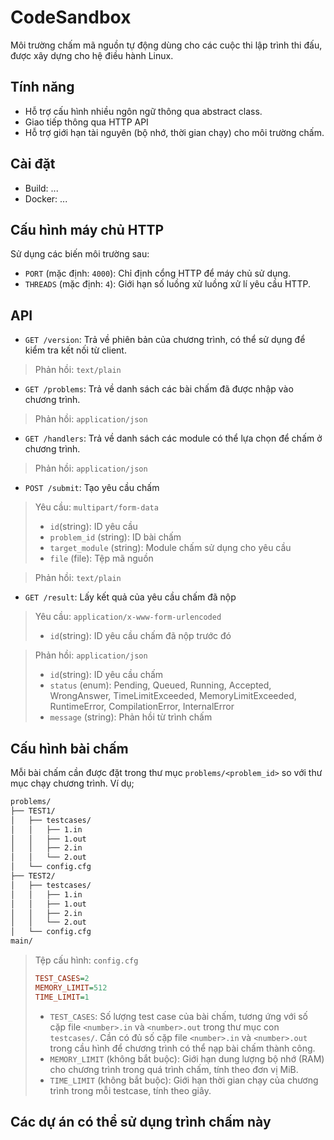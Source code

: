 # CodeSandbox
Môi trường chấm mã nguồn tự động dùng cho các cuộc thi lập trình thi đấu, được xây dựng cho hệ điều hành Linux.

## Tính năng
- Hỗ trợ cấu hình nhiều ngôn ngữ thông qua abstract class.
- Giao tiếp thông qua HTTP API
- Hỗ trợ giới hạn tài nguyên (bộ nhớ, thời gian chạy) cho môi trường chấm.

## Cài đặt
- Build: ...
- Docker: ...

## Cấu hình máy chủ HTTP
Sử dụng các biến môi trường sau:
- `PORT` (mặc định: `4000`): Chỉ định cổng HTTP để máy chủ sử dụng.
- `THREADS` (mặc định: `4`): Giới hạn số luồng xử luồng xử lí yêu cầu HTTP.

## API
- `GET /version`: Trả về phiên bản của chương trình, có thể sử dụng để kiểm tra kết nối từ client.
> Phản hồi: `text/plain`

- `GET /problems`: Trả về danh sách các bài chấm đã được nhập vào chương trình.
> Phản hồi: `application/json`

- `GET /handlers`: Trả về danh sách các module có thể lựa chọn để chấm ở chương trình.
> Phản hồi: `application/json`

- `POST /submit`:  Tạo yêu cầu chấm
> Yêu cầu: `multipart/form-data`
> - `id`(string): ID yêu cầu
> - `problem_id` (string): ID bài chấm
> - `target_module` (string): Module chấm sử dụng cho yêu cầu
> - `file` (file): Tệp mã nguồn

> Phản hồi: `text/plain`

- `GET /result`: Lấy kết quả của yêu cầu chấm đã nộp
> Yêu cầu: `application/x-www-form-urlencoded`
> - `id`(string): ID yêu cầu chấm đã nộp trước đó

> Phản hồi: `application/json`
> - `id`(string): ID yêu cầu chấm
> - `status` (enum): Pending, Queued, Running, Accepted, WrongAnswer, TimeLimitExceeded, MemoryLimitExceeded, RuntimeError, CompilationError, InternalError
> - `message` (string): Phản hồi từ trình chấm

## Cấu hình bài chấm
Mỗi bài chấm cần được đặt trong thư mục `problems/<problem_id>` so với thư mục chạy chương trình.
Ví dụ;
```txt
problems/
├── TEST1/
│   ├── testcases/
│   │   ├── 1.in
│   │   ├── 1.out
│   │   ├── 2.in
│   │   └── 2.out
│   └── config.cfg
├── TEST2/
│   ├── testcases/
│   │   ├── 1.in
│   │   ├── 1.out
│   │   ├── 2.in
│   │   └── 2.out
│   └── config.cfg
main/

```
> Tệp cấu hình: `config.cfg`
> ```cfg
> TEST_CASES=2
> MEMORY_LIMIT=512
> TIME_LIMIT=1
> ```
> - `TEST_CASES`: Số lượng test case của bài chấm, tương ứng với số cặp file `<number>.in` và `<number>.out` trong thư mục con `testcases/`. Cần có đủ số cặp file `<number>.in` và `<number>.out` trong cầu hình để chương trình có thể nạp bài chấm thành công.
> - `MEMORY_LIMIT` (không bắt buộc): Giới hạn dung lượng bộ nhớ (RAM) cho chương trình trong quá trình chấm, tính theo đơn vị MiB.
> - `TIME_LIMIT` (không bắt buộc): Giới hạn thời gian chạy của chương trình trong mỗi testcase, tính theo giây.

## Các dự án có thể sử dụng trình chấm này
